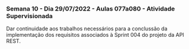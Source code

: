 ### Semana 10 - Dia 29/07/2022 - Aulas 077a080 - Atividade Supervisionada

Dar continuidade aos trabalhos necessários para a conclussão da implementação dos requisitos associados à Sprint 004 do projeto da API REST.
